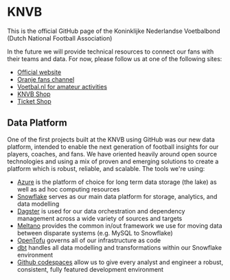 # KNVB

This is the official GitHub page of the Koninklijke Nederlandse Voetbalbond (Dutch National Football Association)

In the future we will provide technical resources to connect our fans with their teams and data. For now, please follow us at one of the following sites:

* [Official website](https://www.knvb.nl)
* [Oranje fans channel](https://www.onsoranje.nl)
* [Voetbal.nl for amateur activities](https://www.voetbal.nl/inloggen)
* [KNVB Shop](https://www.knvbshop.nl/)
* [Ticket Shop](https://ticketing.knvb.nl)


## Data Platform

One of the first projects built at the KNVB using GitHub was our new data platform, intended to enable the next generation of football insights for our players, coaches, and fans. We have oriented heavily around open source technologies and using a mix of proven and emerging solutions to create a platform which is robust, reliable, and scalable. The tools we're using:

* [Azure](https://azure.microsoft.com/en-us) is the platform of choice for long term data storage (the lake) as well as ad hoc computing resources
* [Snowflake](https://www.snowflake.com/en/) serves as our main data platform for storage, analytics, and data modelling
* [Dagster](https://dagster.io) is used for our data orchestration and dependency management across a wide variety of sources and targets
* [Meltano](https://meltano.com/) provides the common in/out framework we use for moving data between disparate systems (e.g. MySQL to Snowflake)
* [OpenTofu](https://opentofu.org/) governs all of our infrastructure as code
* [dbt](https://www.getdbt.com/) handles all data modelling and transformations within our Snowflake environment
* [Github codespaces](https://github.com/features/codespaces) allow us to give every analyst and engineer a robust, consistent, fully featured development environment
